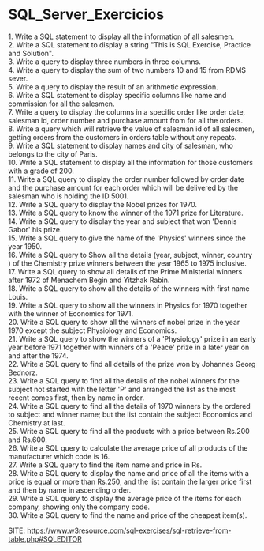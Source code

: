 # SQL_Server_Exercicios

<p>
1. Write a SQL statement to display all the information of all salesmen. </br>
2. Write a SQL statement to display a string "This is SQL Exercise, Practice and Solution".</br>
3. Write a query to display three numbers in three columns.</br>
4. Write a query to display the sum of two numbers 10 and 15 from RDMS sever.</br>
5. Write a query to display the result of an arithmetic expression.</br>
6. Write a SQL statement to display specific columns like name and commission for all the salesmen.</br>
7. Write a query to display the columns in a specific order like order date, salesman id, order number and purchase amount from for all the orders.</br>
8. Write a query which will retrieve the value of salesman id of all salesmen, getting orders from the customers in orders table without any repeats.</br>
9. Write a SQL statement to display names and city of salesman, who belongs to the city of Paris.</br>
10. Write a SQL statement to display all the information for those customers with a grade of 200.</br>
11. Write a SQL query to display the order number followed by order date and the purchase amount for each order which will be delivered by the salesman who is holding the ID 5001.</br>
12. Write a SQL query to display the Nobel prizes for 1970.</br>
13. Write a SQL query to know the winner of the 1971 prize for Literature.</br>
14. Write a SQL query to display the year and subject that won 'Dennis Gabor' his prize.</br>
15. Write a SQL query to give the name of the 'Physics' winners since the year 1950.</br>
16. Write a SQL query to Show all the details (year, subject, winner, country ) of the Chemistry prize winners between the year 1965 to 1975 inclusive.</br>
17. Write a SQL query to show all details of the Prime Ministerial winners after 1972 of Menachem Begin and Yitzhak Rabin.</br>
18. Write a SQL query to show all the details of the winners with first name Louis.</br>
19. Write a SQL query to show all the winners in Physics for 1970 together with the winner of Economics for 1971.</br>
20. Write a SQL query to show all the winners of nobel prize in the year 1970 except the subject Physiology and Economics.</br>
21. Write a SQL query to show the winners of a 'Physiology' prize in an early year before 1971 together with winners of a 'Peace' prize in a later year on and after the 1974.</br>
22. Write a SQL query to find all details of the prize won by Johannes Georg Bednorz.</br>
23. Write a SQL query to find all the details of the nobel winners for the subject not started with the letter 'P' and arranged the list as the most recent comes first, then by name in order.  </br>
24. Write a SQL query to find all the details of 1970 winners by the ordered to subject and winner name; but the list contain the subject Economics and Chemistry at last.</br>
25. Write a SQL query to find all the products with a price between Rs.200 and Rs.600.</br>
26. Write a SQL query to calculate the average price of all products of the manufacturer which code is 16.</br>
27. Write a SQL query to find the item name and price in Rs.</br>
28. Write a SQL query to display the name and price of all the items with a price is equal or more than Rs.250, and the list contain the larger price first and then by name in ascending order.</br>
29. Write a SQL query to display the average price of the items for each company, showing only the company code.</br>
30. Write a SQL query to find the name and price of the cheapest item(s).</br>
  
  SITE: https://www.w3resource.com/sql-exercises/sql-retrieve-from-table.php#SQLEDITOR

</p>
